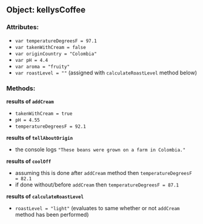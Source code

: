 ## Object: kellysCoffee

### Attributes:
- `var temperatureDegreesF = 97.1`
- `var takenWithCream = false`
- `var originCountry = "Colombia"`
- `var pH = 4.4`
- `var aroma = "fruity"`
- `var roastLevel = ""` (assigned with `calculateRoastLevel` method below)

### Methods:
**results of `addCream`**
- `takenWithCream = true`
- `pH = 4.55`
- `temperatureDegreesF = 92.1`

**results of `tellAboutOrigin`**
- the console logs `"These beans were grown on a farm in Colombia."`

**results of `coolOff`**
- assuming this is done after `addCream` method then `temperatureDegreesF = 82.1`
- if done without/before `addCream` then `temperatureDegreesF = 87.1`

**results of `calculateRoastLevel`**
- `roastLevel = "light"` (evaluates to same whether or not `addCream` method has been performed)
